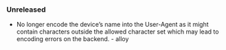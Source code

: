 ### Unreleased

* No longer encode the device’s name into the User-Agent as it might contain characters outside the allowed character set which may lead to encoding errors on the backend. - alloy

